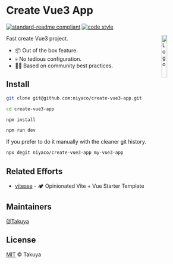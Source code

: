 # Create Vue3 App

[![standard-readme compliant](https://img.shields.io/badge/readme%20style-standard-brightgreen.svg?style=flat-square)](https://github.com/RichardLitt/standard-readme) [![code style](https://antfu.me/badge-code-style.svg)](https://github.com/antfu/eslint-config)

<img alt="Logo" align="right" src="https://user-images.githubusercontent.com/499550/93624428-53932780-f9ae-11ea-8d16-af949e16a09f.png" width="17%" />

Fast create Vue3 project.

* 📦 Out of the box feature.
* 💀 No tedious configuration.
* 💪🏻 Based on community best practices.

## Install

```bash
git clone git@github.com:niyaco/create-vue3-app.git

cd create-vue3-app

npm install

npm run dev
```

If you prefer to do it manually with the cleaner git history.

```bash
npx degit niyaco/create-vue3-app my-vue3-app
```

## Related Efforts

* [vitesse](https://github.com/antfu/vitesse) - 🏕 Opinionated Vite + Vue Starter Template

## Maintainers

[@Takuya](https://github.com/niyaco)

## License

[MIT](LICENSE) © Takuya
